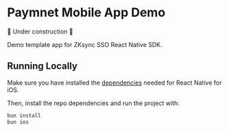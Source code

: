 # Paymnet Mobile App Demo

🚧 Under construction 🚧

Demo template app for ZKsync SSO React Native SDK.

## Running Locally

Make sure you have installed the [dependencies](https://reactnative.dev/docs/set-up-your-environment) needed for React Native for iOS.

Then, install the repo dependencies and run the project with:

```bash
bun install
bun ios
```
